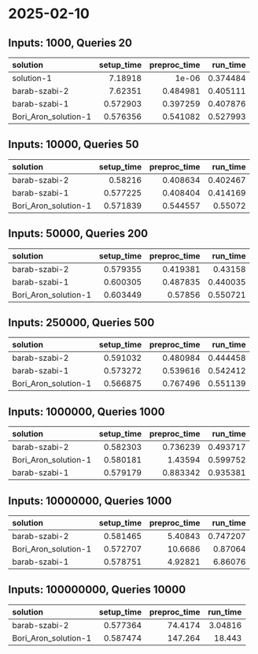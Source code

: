 # 2025-02-10

## Inputs: 1000, Queries 20

| solution             |   setup_time |   preproc_time |   run_time |
|:---------------------|-------------:|---------------:|-----------:|
| solution-1           |     7.18918  |       1e-06    |   0.374484 |
| barab-szabi-2        |     7.62351  |       0.484981 |   0.405111 |
| barab-szabi-1        |     0.572903 |       0.397259 |   0.407876 |
| Bori_Aron_solution-1 |     0.576356 |       0.541082 |   0.527993 |

## Inputs: 10000, Queries 50

| solution             |   setup_time |   preproc_time |   run_time |
|:---------------------|-------------:|---------------:|-----------:|
| barab-szabi-2        |     0.58216  |       0.408634 |   0.402467 |
| barab-szabi-1        |     0.577225 |       0.408404 |   0.414169 |
| Bori_Aron_solution-1 |     0.571839 |       0.544557 |   0.55072  |

## Inputs: 50000, Queries 200

| solution             |   setup_time |   preproc_time |   run_time |
|:---------------------|-------------:|---------------:|-----------:|
| barab-szabi-2        |     0.579355 |       0.419381 |   0.43158  |
| barab-szabi-1        |     0.600305 |       0.487835 |   0.440035 |
| Bori_Aron_solution-1 |     0.603449 |       0.57856  |   0.550721 |

## Inputs: 250000, Queries 500

| solution             |   setup_time |   preproc_time |   run_time |
|:---------------------|-------------:|---------------:|-----------:|
| barab-szabi-2        |     0.591032 |       0.480984 |   0.444458 |
| barab-szabi-1        |     0.573272 |       0.539616 |   0.542412 |
| Bori_Aron_solution-1 |     0.566875 |       0.767496 |   0.551139 |

## Inputs: 1000000, Queries 1000

| solution             |   setup_time |   preproc_time |   run_time |
|:---------------------|-------------:|---------------:|-----------:|
| barab-szabi-2        |     0.582303 |       0.736239 |   0.493717 |
| Bori_Aron_solution-1 |     0.580181 |       1.43594  |   0.599752 |
| barab-szabi-1        |     0.579179 |       0.883342 |   0.935381 |

## Inputs: 10000000, Queries 1000

| solution             |   setup_time |   preproc_time |   run_time |
|:---------------------|-------------:|---------------:|-----------:|
| barab-szabi-2        |     0.581465 |        5.40843 |   0.747207 |
| Bori_Aron_solution-1 |     0.572707 |       10.6686  |   0.87064  |
| barab-szabi-1        |     0.578751 |        4.92821 |   6.86076  |

## Inputs: 100000000, Queries 10000

| solution             |   setup_time |   preproc_time |   run_time |
|:---------------------|-------------:|---------------:|-----------:|
| barab-szabi-2        |     0.577364 |        74.4174 |    3.04816 |
| Bori_Aron_solution-1 |     0.587474 |       147.264  |   18.443   |